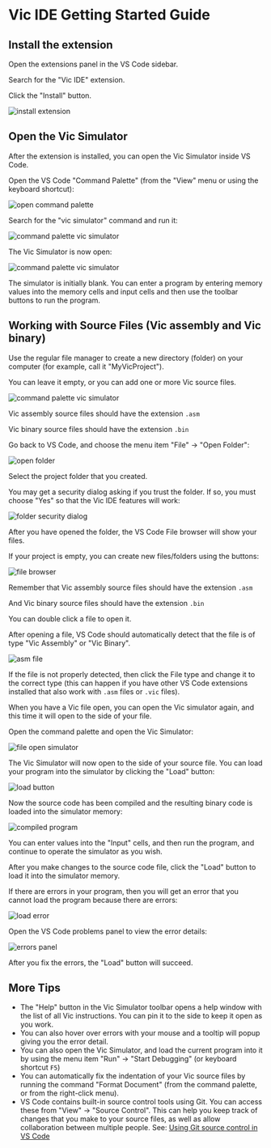 # Vic IDE Getting Started Guide

## Install the extension

Open the extensions panel in the VS Code sidebar.

Search for the "Vic IDE" extension.

Click the "Install" button.

![install extension](getting-started/vic_ide_install_extension.png)

## Open the Vic Simulator

After the extension is installed, you can open the Vic Simulator inside VS Code.

Open the VS Code "Command Palette" (from the "View" menu or using the keyboard shortcut):

![open command palette](getting-started/vic_ide_open_command_palette.png)

Search for the "vic simulator" command and run it:

![command palette vic simulator](getting-started/vic_ide_command_palette_vic_simulator.png)

The Vic Simulator is now open:

![command palette vic simulator](getting-started/vic_ide_blank_simulator.png)

The simulator is initially blank. You can enter a program by entering memory values into the memory cells and input cells and then use the toolbar buttons to run the program.

## Working with Source Files (Vic assembly and Vic binary)

Use the regular file manager to create a new directory (folder) on your computer (for example, call it "MyVicProject").

You can leave it empty, or you can add one or more Vic source files.

![command palette vic simulator](getting-started/vic_ide_project_directory.png)

Vic assembly source files should have the extension `.asm`

Vic binary source files should have the extension `.bin`

Go back to VS Code, and choose the menu item "File" → "Open Folder":

![open folder](getting-started/vic_ide_open_folder.png)

Select the project folder that you created.

You may get a security dialog asking if you trust the folder. If so, you must choose "Yes" so that the Vic IDE features will work:

![folder security dialog](getting-started/vic_ide_folder_security_dialog.png)

After you have opened the folder, the VS Code File browser will show your files.

If your project is empty, you can create new files/folders using the buttons:

![file browser](getting-started/vic_ide_file_browser.png)

Remember that Vic assembly source files should have the extension `.asm`

And Vic binary source files should have the extension `.bin`

You can double click a file to open it.

After opening a file, VS Code should automatically detect that the file is of type "Vic Assembly" or "Vic Binary".

![asm file](getting-started/vic_ide_asm_file.png)

If the file is not properly detected, then click the File type and change it to the correct type (this can happen if you have other VS Code extensions installed that also work with `.asm` files or `.vic` files).

When you have a Vic file open, you can open the Vic simulator again, and this time it will open to the side of your file.

Open the command palette and open the Vic Simulator:

![file open simulator](getting-started/vic_ide_file_open_simulator.png)

The Vic Simulator will now open to the side of your source file. You can load your program into the simulator by clicking the "Load" button:

![load button](getting-started/vic_ide_load_button.png)

Now the source code has been compiled and the resulting binary code is loaded into the simulator memory:

![compiled program](getting-started/vic_ide_compiled_program.png)

You can enter values into the "Input" cells, and then run the program, and continue to operate the simulator as you wish.

After you make changes to the source code file, click the "Load" button to load it into the simulator memory.

If there are errors in your program, then you will get an error that you cannot load the program because there are errors:

![load error](getting-started/vic_ide_load_error.png)

Open the VS Code problems panel to view the error details:

![errors panel](getting-started/vic_ide_errors_panel.png)

After you fix the errors, the "Load" button will succeed.

## More Tips

- The "Help" button in the Vic Simulator toolbar opens a help window with the list of all Vic instructions. You can pin it to the side to keep it open as you work.
- You can also hover over errors with your mouse and a tooltip will popup giving you the error detail.
- You can also open the Vic Simulator, and load the current program into it by using the menu item "Run" → "Start Debugging" (or keyboard shortcut `F5`)
- You can automatically fix the indentation of your Vic source files by running the command "Format Document" (from the command palette, or from the right-click menu).
- VS Code contains built-in source control tools using Git. You can access these from "View" → "Source Control". This can help you keep track of changes that you make to your source files, as well as allow collaboration between multiple people. See: [Using Git source control in VS Code](https://code.visualstudio.com/docs/sourcecontrol/overview)
